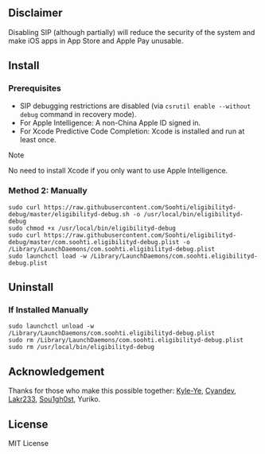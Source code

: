 ## Disclaimer

Disabling SIP (although partially) will reduce the security of the system and make iOS apps in App Store and Apple Pay unusable.

## Install

### Prerequisites

- SIP debugging restrictions are disabled (via `csrutil enable --without debug` command in recovery mode).
- For Apple Intelligence: A non-China Apple ID signed in.
- For Xcode Predictive Code Completion: Xcode is installed and run at least once.

> [!NOTE]  
> No need to install Xcode if you only want to use Apple Intelligence.

### Method 2: Manually

```shell
sudo curl https://raw.githubusercontent.com/Soohti/eligibilityd-debug/master/eligibilityd-debug.sh -o /usr/local/bin/eligibilityd-debug
sudo chmod +x /usr/local/bin/eligibilityd-debug
sudo curl https://raw.githubusercontent.com/Soohti/eligibilityd-debug/master/com.soohti.eligibilityd-debug.plist -o /Library/LaunchDaemons/com.soohti.eligibilityd-debug.plist
sudo launchctl load -w /Library/LaunchDaemons/com.soohti.eligibilityd-debug.plist
```

## Uninstall

### If Installed Manually

```shell
sudo launchctl unload -w /Library/LaunchDaemons/com.soohti.eligibilityd-debug.plist
sudo rm /Library/LaunchDaemons/com.soohti.eligibilityd-debug.plist
sudo rm /usr/local/bin/eligibilityd-debug
```

## Acknowledgement

Thanks for those who make this possible together: [Kyle-Ye](https://github.com/Kyle-Ye), [Cyandev](https://twitter.com/unixzii), [Lakr233](https://twitter.com/Lakr233), [Sou1gh0st](https://twitter.com/Sou1gh0st), Yuriko.

## License

MIT License
